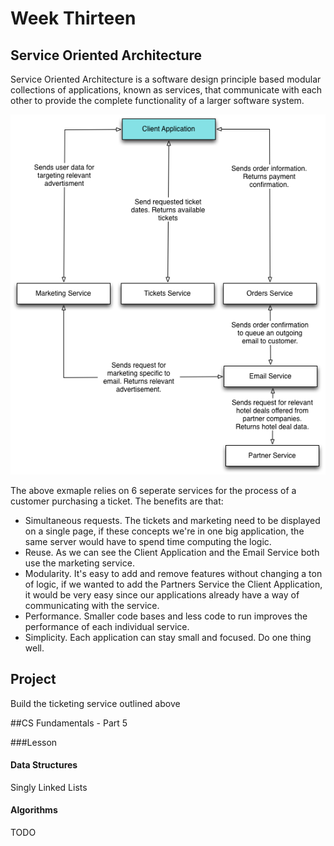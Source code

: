 # Week Thirteen

## Service Oriented Architecture

Service Oriented Architecture is a software design principle based modular collections of applications, known as services, that communicate with each other to provide the complete functionality of a larger software system.

![SOA Example](../../images/SOA-example.png)

The above exmaple relies on 6 seperate services for the process of a customer purchasing a ticket. The benefits are that:

- Simultaneous requests. The tickets and marketing need to be displayed on a single page, if these concepts we're in one big application, the same server would have to spend time computing the logic.
- Reuse. As we can see the Client Application and the Email Service both use the marketing service.
- Modularity. It's easy to add and remove features without changing a ton of logic, if we wanted to add the Partners Service the Client Application, it would be very easy since our applications already have a way of communicating with the service.
- Performance. Smaller code bases and less code to run improves the performance of each individual service.
- Simplicity. Each application can stay small and focused. Do one thing well.


## Project

Build the ticketing service outlined above

##CS Fundamentals - Part 5

###Lesson

#### Data Structures

Singly Linked Lists

#### Algorithms

TODO
